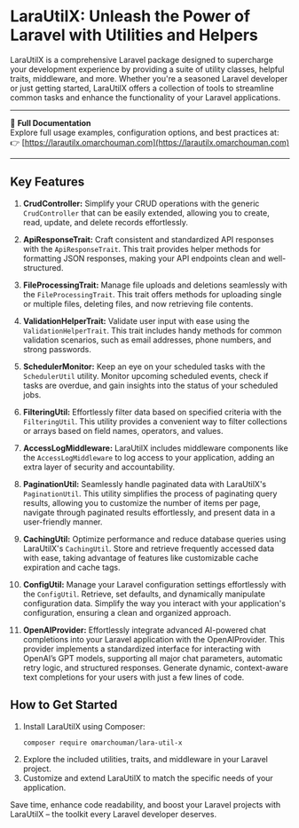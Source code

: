 # LaraUtilX: Unleash the Power of Laravel with Utilities and Helpers

LaraUtilX is a comprehensive Laravel package designed to supercharge your development experience by providing a suite of utility classes, helpful traits, middleware, and more. Whether you're a seasoned Laravel developer or just getting started, LaraUtilX offers a collection of tools to streamline common tasks and enhance the functionality of your Laravel applications.

---

📘 **Full Documentation**  
Explore full usage examples, configuration options, and best practices at:  
👉 [https://larautilx.omarchouman.com](https://larautilx.omarchouman.com)

---

## Key Features

1. **CrudController:** Simplify your CRUD operations with the generic `CrudController` that can be easily extended, allowing you to create, read, update, and delete records effortlessly.

2. **ApiResponseTrait:** Craft consistent and standardized API responses with the `ApiResponseTrait`. This trait provides helper methods for formatting JSON responses, making your API endpoints clean and well-structured.

3. **FileProcessingTrait:** Manage file uploads and deletions seamlessly with the `FileProcessingTrait`. This trait offers methods for uploading single or multiple files, deleting files, and now retrieving file contents.

4. **ValidationHelperTrait:** Validate user input with ease using the `ValidationHelperTrait`. This trait includes handy methods for common validation scenarios, such as email addresses, phone numbers, and strong passwords.

5. **SchedulerMonitor:** Keep an eye on your scheduled tasks with the `SchedulerUtil` utility. Monitor upcoming scheduled events, check if tasks are overdue, and gain insights into the status of your scheduled jobs.

6. **FilteringUtil:** Effortlessly filter data based on specified criteria with the `FilteringUtil`. This utility provides a convenient way to filter collections or arrays based on field names, operators, and values.

7. **AccessLogMiddleware:** LaraUtilX includes middleware components like the `AccessLogMiddleware` to log access to your application, adding an extra layer of security and accountability.

8. **PaginationUtil:** Seamlessly handle paginated data with LaraUtilX's `PaginationUtil`. This utility simplifies the process of paginating query results, allowing you to customize the number of items per page, navigate through paginated results effortlessly, and present data in a user-friendly manner.

9. **CachingUtil:** Optimize performance and reduce database queries using LaraUtilX's `CachingUtil`. Store and retrieve frequently accessed data with ease, taking advantage of features like customizable cache expiration and cache tags.
    
10. **ConfigUtil:** Manage your Laravel configuration settings effortlessly with the `ConfigUtil`. Retrieve, set defaults, and dynamically manipulate configuration data. Simplify the way you interact with your application's configuration, ensuring a clean and organized approach.

11. **OpenAIProvider:** Effortlessly integrate advanced AI-powered chat completions into your Laravel application with the OpenAIProvider. This provider implements a standardized interface for interacting with OpenAI’s GPT models, supporting all major chat parameters, automatic retry logic, and structured responses. Generate dynamic, context-aware text completions for your users with just a few lines of code.

## How to Get Started

1. Install LaraUtilX using Composer:
   ```bash
   composer require omarchouman/lara-util-x
2. Explore the included utilities, traits, and middleware in your Laravel project.
3. Customize and extend LaraUtilX to match the specific needs of your application.

Save time, enhance code readability, and boost your Laravel projects with LaraUtilX – the toolkit every Laravel developer deserves.